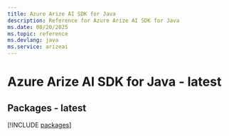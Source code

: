 ```yaml
---
title: Azure Arize AI SDK for Java
description: Reference for Azure Arize AI SDK for Java
ms.date: 08/20/2025
ms.topic: reference
ms.devlang: java
ms.service: arizeai
---
```

# Azure Arize AI SDK for Java - latest
## Packages - latest
[!INCLUDE [packages](arize-ai-index.md)]